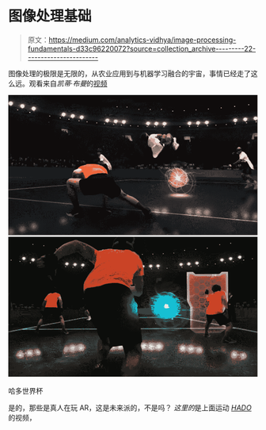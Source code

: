 # 图像处理基础

> 原文：<https://medium.com/analytics-vidhya/image-processing-fundamentals-d33c96220072?source=collection_archive---------22----------------------->

图像处理的极限是无限的，从农业应用到与机器学习融合的宇宙，事情已经走了这么远。观看来自*凯蒂·布曼*的[视频](https://www.youtube.com/watch?v=BIvezCVcsYs)

![](img/da1e695a5a7b0b9b3e5b35feb17d87c0.png)![](img/370daea0f52b38a0c9fd22d47c8941e3.png)

哈多世界杯

是的，那些是真人在玩 AR，这是未来派的，不是吗？
*这里的*是上面运动 [*HADO*](https://www.youtube.com/watch?v=REBPXwx24kA) 的视频，